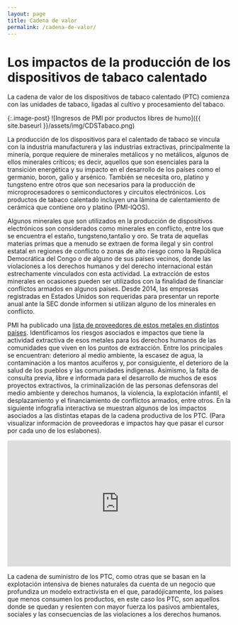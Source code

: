 ```yaml
---
layout: page
title: Cadena de valor
permalink: /cadena-de-valor/
---
```


# Los impactos de la producción de los dispositivos de tabaco calentado

La cadena de valor de los dispositivos de tabaco calentado (PTC) comienza con las unidades de tabaco, ligadas al cultivo y procesamiento del tabaco.

{:.image-post}
![Ingresos de PMI por productos libres de humo]({{ site.baseurl }}/assets/img/CDSTabaco.png)

La producción de los dispositivos para el calentado de tabaco se vincula con la industria manufacturera y las industrias extractivas, principalmente la minería, porque requiere de minerales metálicos y no metálicos, algunos de ellos minerales críticos; es decir, aquellos que son esenciales para la transición energética y su impacto en el desarrollo de los países como el germanio, boron, galio y arsénico. También se necesita oro, platino y tungsteno entre otros que son necesarios para la producción de microprocesadores o semiconductores y circuitos electrónicos. Los productos de tabaco calentado incluyen una lámina de calentamiento de cerámica que contiene oro y platino (PMI-IQOS).

Algunos minerales que son utilizados en la producción de dispositivos electrónicos son considerados como minerales en conflicto, entre los que se encuentra el estaño, tungsteno,tantalio y oro. Se trata de aquellas materias primas que a menudo se extraen de forma ilegal y sin control estatal en regiones de conflicto o zonas de alto riesgo como la República Democrática del Congo o de alguno de sus países vecinos, donde las violaciones a los derechos humanos y del derecho internacional están estrechamente vinculados con esta actividad. La extracción de estos minerales en ocasiones pueden ser utilizados con la finalidad de financiar conflictos armados en algunos países. Desde 2014, las empresas registradas en Estados Unidos son requeridas para presentar un reporte anual ante la SEC donde informen si utilizan
alguno de los minerales en conflicto.

PMI ha publicado una [lista de proveedores de estos metales en distintos países]( https://www.pmi.com/resources/docs/default-source/pmi-our-company/conflictmineralsreport_2016.pdf?sfvrsn=fdbe85b5_0 ). Identificamos los riesgos asociados e impactos que tiene la actividad extractiva de esos metales para los derechos humanos de las comunidades que viven en los puntos de extracción. Entre los principales se encuentran: deterioro al medio ambiente, la escasez de agua, la contaminación a los mantos acuíferos y, por consiguiente, el deterioro de la salud de los pueblos y las comunidades indígenas. Asimismo, la falta de consulta previa, libre e informada para el desarrollo de muchos de esos proyectos extractivos, la criminalización de las personas defensoras del medio ambiente y derechos humanos, la violencia, la explotación infantil, el desplazamiento y el financiamiento de conflictos armados, entre otros. En la siguiente infografía interactiva se muestran algunos de los impactos asociados a las distintas etapas de la cadena productiva de los PTC. (Para visualizar información de proveedoras e impactos hay que pasar el cursor por cada uno de los eslabones).

<div style="width: 100%;"><div style="position: relative; padding-bottom: 56.25%; padding-top: 0; height: 0;"><iframe title="AH-PMI" frameborder="0" width="1200" height="675" style="position: absolute; top: 0; left: 0; width: 100%; height: 100%;" src="https://view.genial.ly/65dcb0189fec8e001497ae37" type="text/html" allowscriptaccess="always" allowfullscreen="true" scrolling="yes" allownetworking="all"></iframe> </div> </div>

La cadena de suministro de los PTC, como otras que se basan en la explotación intensiva de bienes naturales da cuenta de un negocio que profundiza un modelo extractivista en el que, paradójicamente, los países que menos consumen los productos, en este caso los PTC, son aquellos donde se quedan y resienten con mayor fuerza los pasivos ambientales, sociales y las consecuencias de las violaciones a los derechos humanos.
